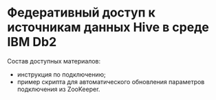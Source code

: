 # Федеративный доступ к источникам данных Hive в среде IBM Db2

Состав доступных материалов:
* инструкция по подключению;
* пример скрипта для автоматического обновления параметров подключения из ZooKeeper.
